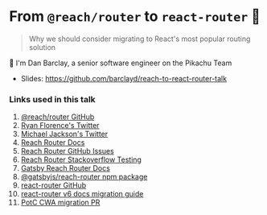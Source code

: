 # From `@reach/router` to `react-router` 🚀

> Why we should consider migrating to React's most popular routing solution 

👋 I'm Dan Barclay, a senior software engineer on the Pikachu Team

- Slides: https://github.com/barclayd/reach-to-react-router-talk

### Links used in this talk

1. [@reach/router GitHub](https://github.com/reach/router)
2. [Ryan Florence's Twitter](https://twitter.com/ryanflorence)
3. [Michael Jackson's Twitter](https://twitter.com/mjacksob)
4. [Reach Router Docs](https://reach.tech/router)
5. [Reach Router GitHub Issues](https://github.com/reach/router/issues)
6. [Reach Router Stackoverflow Testing](https://stackoverflow.com/questions/59298020/testing-navigate-of-reach-router-with-react-testing-library)
7. [Gatsby Reach Router Docs](https://www.gatsbyjs.com/docs/reach-router-and-gatsby)
8. [@gatsbyjs/reach-router npm package](https://www.npmjs.com/package/@gatsbyjs/reach-router)
9. [react-router GitHub](https://github.com/remix-run/react-router)
10. [react-router v6 docs migration guide](https://reactrouter.com/en/main/upgrading/reach)
11. [PotC CWA migration PR](https://github.lbg.eu-gb.bluemix.net/fpr/fpr-ui-pot-consolidation/pull/105)
